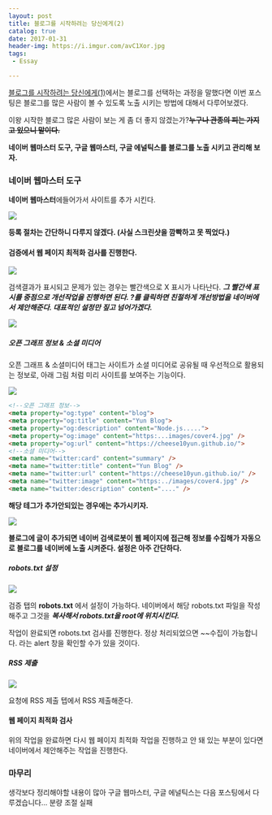 ```yaml
---
layout: post
title: 블로그를 시작하려는 당신에게(2)
catalog: true
date: 2017-01-31
header-img: https://i.imgur.com/avC1Xor.jpg
tags:
 - Essay

---
```



[블로그를 시작하려는 당신에게(1)](https://cheese10yun.github.io/blog-start)</b>에서는 블로그를 선택하는 과정을 말했다면 이번 포스팅은 블로그를 많은 사람이 볼 수 있도록 노출 시키는 방법에 대해서 다루어보겠다.

이왕 시작한 블로그 많은 사람이 보는 게 좀 더 좋지 않겠는가?<del><b>누구나 관종의 피는 가지고 있으니 말이다.</b></del>

**네이버 웹마스터 도구, 구글 웹마스터, 구글 에널틱스를 블로그를 노출 시키고 관리해 보자.**

### 네이버 웹마스터 도구

**네이버 웹마스터**에들어가서 사이트를 추가 시킨다.

![](https://i.imgur.com/iJNq0q1.png)

**등록 절차는 간단하니 다루지 않겠다. (사실 스크린샷을 깜빡하고 못 찍었다.)**


#### 검증에서 웹 페이지 최적화 검사를 진행한다.
![](https://i.imgur.com/IVQHkGT.png)

검색결과가 표시되고 문제가 있는 경우는 빨간색으로 X 표시가 나타난다. ***그 빨간색 표시를 중점으로 개선작업을 진행하면 된다. ?를 클릭하면 친절하게 개선방법을 네이버에서 제안해준다. 대표적인 설정만 짚고 넘어가겠다.***


![](https://i.imgur.com/GfExIWL.png)

##### 오픈 그래프 정보 & 소셜 미디어
오픈 그래프 & 소셜미디어 태그는 사이트가 소셜 미디어로 공유될 때 우선적으로 활용되는 정보로, 아래 그림 처럼 미리 사이트를 보여주는 기능이다.  

![](https://i.imgur.com/e2onpRV.png)
```html
<!--오픈 그래프 정보-->
<meta property="og:type" content="blog">
<meta property="og:title" content="Yun Blog">
<meta property="og:description" content="Node.js.....">
<meta property="og:image" content="https:...images/cover4.jpg" />
<meta property="og:url" content="https://cheese10yun.github.io/">
<!--소셜 미디어-->
<meta name="twitter:card" content="summary" />
<meta name="twitter:title" content="Yun Blog" />
<meta name="twitter:url" content="https://cheese10yun.github.io/" />
<meta name="twitter:image" content="https:../images/cover4.jpg" />
<meta name="twitter:description" content="...." />
```
**해당 테그가 추가안되있는 경우에는 추가시키자.**

![](/img/blog-start-2/2.png)

**블로그에 글이 추가되면 네이버 검색로봇이 웹 페이지에 접근해 정보를 수집해가 자동으로 블로그를 네이버에 노출 시켜준다. 설정은 아주 간단하다.**

##### robots.txt 설정

![](https://i.imgur.com/vyJsG6s.png)

검증 탭의 **robots.txt** 에서 설정이 가능하다.
네이버에서 해당 robots.txt 파일을 작성해주고 그것을 ***복사해서 robots.txt을 root에 위치시킨다.***

작업이 완료되면 robots.txt 검사를 진행한다. 정상 처리되었으면 ~~수집이 가능합니다. 라는 alert 창을 확인할 수가 있을 것이다.

##### RSS 제출
![](https://i.imgur.com/TH3OBbT.png)

요청에 RSS 제출 텝에서 RSS 제출해준다.

#### 웹 페이지 최적화 검사
위의 작업을 완료하면 다시 웹 페이지 최적화 작업을 진행하고 안 돼 있는 부분이 있다면 네이버에서 제안해주는 작업을 진행한다.


### 마무리

생각보다 정리해야할 내용이 많아 구글 웹마스터, 구글 에널틱스는 다음 포스팅에서 다루겠습니다... 분량 조절 실패
